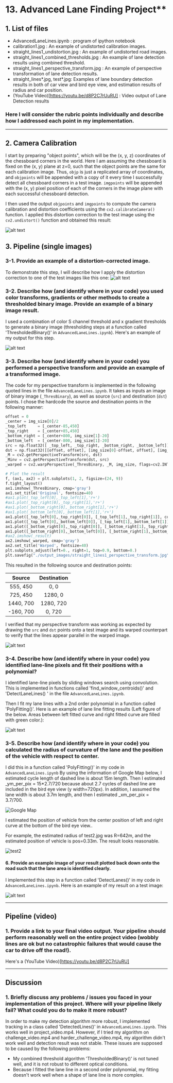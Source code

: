 # 13. Advanced Lane Finding Project**

## 1. List of files
* AdvancedLaneLines.ipynb : program of ipython notebook
* calibration1.jpg : An example of undistorted calibration images.
* straight_lines1_undistortion.jpg : An example of undistorted road images.
* straight_lines1_combined_thresholds.jpg : An example of lane detection results using combined threshold.
* straight_lines1_perspective_transform.jpg : An example of perspective transformation of lane detection results.
* straight_lines*.jpg, test*.jpg: Examples of lane boundary detection results in both of car view and bird eye view, and estimation results of radius and car position.
* (YouTube Video)[https://youtu.be/d8P2C7rUuRU] : Video output of Lane Detection results

[//]: # (Image References)

[image1]: ./calibration1.jpg "Undistorted"
[image2]: ./straight_lines1_undistortion.jpg "Road Transformed"
[image3]: ./straight_lines1_combined_thresholds.jpg "Combined Thresholds"
[image4]: ./straight_lines1_perspective_transform.jpg "Bird Eye View"
[image5]: ./straight_lines1.jpg "Lane boundary detection results"

### Here I will consider the rubric points individually and describe how I addressed each point in my implementation.  

---

## 2. Camera Calibration

I start by preparing "object points", which will be the (x, y, z) coordinates of the chessboard corners in the world. Here I am assuming the chessboard is fixed on the (x, y) plane at z=0, such that the object points are the same for each calibration image.  Thus, `objp` is just a replicated array of coordinates, and `objpoints` will be appended with a copy of it every time I successfully detect all chessboard corners in a test image.  `imgpoints` will be appended with the (x, y) pixel position of each of the corners in the image plane with each successful chessboard detection.  

I then used the output `objpoints` and `imgpoints` to compute the camera calibration and distortion coefficients using the `cv2.calibrateCamera()` function.  I applied this distortion correction to the test image using the `cv2.undistort()` function and obtained this result: 

![alt text][image1]

## 3. Pipeline (single images)

### 3-1. Provide an example of a distortion-corrected image.

To demonstrate this step, I will describe how I apply the distortion correction to one of the test images like this one:
![alt text][image2]

### 3-2. Describe how (and identify where in your code) you used color transforms, gradients or other methods to create a thresholded binary image.  Provide an example of a binary image result.

I used a combination of color S channel threshold and x gradient thresholds to generate a binary image (thresholding steps at a function called 'ThresholdedBinary()' in `AdvancedLaneLines.ipynb`).  Here's an example of my output for this step.

![alt text][image3]

### 3-3. Describe how (and identify where in your code) you performed a perspective transform and provide an example of a transformed image.

The code for my perspective transform is implemented in the following quoted lines in the file `AdvancedLaneLines.ipynb`.  It takes as inputs an image of binary image (`_ThresBinary`), as well as source (`src`) and destination (`dst`) points.  I chose the hardcode the source and destination points in the following manner:

```python
offset = 0
_center = img_size[0]/2
_top_left     = [_center-85,450]
_top_right    = [_center+85,450]
_bottom_right = [_center+800, img_size[1]-20]
_bottom_left  = [_center-800, img_size[1]-20]
src = np.float32([ _top_left, _top_right, _bottom_right, _bottom_left])
dst = np.float32([[offset, offset], [img_size[0]-offset, offset], [img_size[0]-offset, img_size[1]-offset], [offset, img_size[1]-offset]])
_M = cv2.getPerspectiveTransform(src, dst)
_Minv = cv2.getPerspectiveTransform(dst, src)
_warped = cv2.warpPerspective(_ThresBinary, _M, img_size, flags=cv2.INTER_LINEAR)

# Plot the result
f, (ax1, ax2) = plt.subplots(1, 2, figsize=(24, 9))
f.tight_layout()
ax1.imshow(_ThresBinary, cmap='gray')
ax1.set_title('Original', fontsize=40)
#ax1.plot(_top_left[0],_top_left[1],'r+')
#ax1.plot(_top_right[0],_top_right[1],'r+')
#ax1.plot(_bottom_right[0],_bottom_right[1],'r+')
#ax1.plot(_bottom_left[0],_bottom_left[1],'r+')
ax1.plot([_top_left[0],_top_right[0]], [_top_left[1],_top_right[1]], color='r', lw=2)
ax1.plot([_top_left[0],_bottom_left[0]], [_top_left[1],_bottom_left[1]], color='r', lw=2)
ax1.plot([_bottom_right[0],_top_right[0]], [_bottom_right[1],_top_right[1]], color='r', lw=2)
ax1.plot([_bottom_right[0],_bottom_left[0]], [_bottom_right[1],_bottom_left[1]], color='r', lw=2)
#ax2.imshow(_result)
ax2.imshow(_warped, cmap='gray')
ax2.set_title('Warped', fontsize=40)
plt.subplots_adjust(left=0., right=1, top=0.9, bottom=0.)
plt.savefig("./output_images/straight_lines1_perspective_transform.jpg")
```

This resulted in the following source and destination points:

| Source        | Destination   | 
|:-------------:|:-------------:| 
| 555, 450      | 0, 0        | 
| 725, 450      | 1280, 0      |
| 1440, 700     | 1280, 720      |
| -160, 700      | 0, 720        |

I verified that my perspective transform was working as expected by drawing the `src` and `dst` points onto a test image and its warped counterpart to verify that the lines appear parallel in the warped image.

![alt text][image4]

### 3-4. Describe how (and identify where in your code) you identified lane-line pixels and fit their positions with a polynomial?

I identified lane-line pixels by sliding windows search using convolution. This is implemented in functions called 'find_window_centroids()' and 'DetectLaneLines() ' in the file `AdvancedLaneLines.ipynb`.

Then I fit my lane lines with a 2nd order polynomial in a function called 'PolyFitting()'. Here is an example of lane line fitting results (Left figure of the below. Areas between left fitted curve and right fitted curve are filled with green color.):

![alt text][image5]

### 3-5. Describe how (and identify where in your code) you calculated the radius of curvature of the lane and the position of the vehicle with respect to center.

I did this in a function called 'PolyFitting()' in my code in `AdvancedLaneLines.ipynb`
By using the information of Google Map below, I estimated cycle length of dashed line is about 15m length. Then I estimated _ym_per_pix = 15*2.7/720 because about 2.7 cycles of dashed line are included in the bird eye view (y width=720px). In addition, I assumed the lane width is about 3.7m length, and then I estimated _xm_per_pix = 3.7/700.

![Google Map](./Map.png)

I estimated the position of vehicle from the center position of left and right curve at the bottom of the bird eye view..

For example, the estimated radius of test2.jpg was R=642m, and the estimated position of vehicle is pos=0.33m. The result looks reasonable.

![test2](./test2.jpg)


#### 6. Provide an example image of your result plotted back down onto the road such that the lane area is identified clearly.

I implemented this step in a function called 'DetectLanes()' in my code in `AdvancedLaneLines.ipynb`.  Here is an example of my result on a test image:

![alt text][image5]

---

## Pipeline (video)

### 1. Provide a link to your final video output.  Your pipeline should perform reasonably well on the entire project video (wobbly lines are ok but no catastrophic failures that would cause the car to drive off the road!).

Here's a (YouTube Video)[https://youtu.be/d8P2C7rUuRU]

---

## Discussion

### 1. Briefly discuss any problems / issues you faced in your implementation of this project.  Where will your pipeline likely fail?  What could you do to make it more robust?

In order to make my detection algorithm more robust, I implemented tracking in a class called 'DetectedLines()' in `AdvancedLaneLines.ipynb`. This works well in project_video.mp4. However, if I tried my algorithm on challenge_video.mp4 and harder_challenge_video.mp4, my algorithm didn't work well and detection result was not stable. These issues are supposed to be caused by the following problems:
* My combined threshold algorithm 'ThresholdedBinary()' is not tuned well, and it is not robust to different optical conditions.
* Because I fitted the lane line in a second order polynomial, my fitting doesn't work well when a shape of lane line is more complex.
